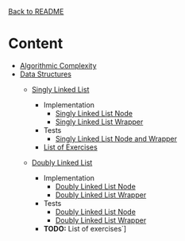 [Back to README](README.md)
# Content
* [Algorithmic Complexity](src/algorithmic-complexity/Algorithmic%20Complexity.ipynb)
* [Data Structures](src/data-structures/README.md)
  * [Singly Linked List](src/data-structures/singly-linked-lists/Linked%20Lists.ipynb)
    * Implementation
      * [Singly Linked List Node](src/data-structures/singly-linked-lists/LinkedListNode.js)
      * [Singly Linked List Wrapper](src/data-structures/singly-linked-lists/LinkedList.js)
    * Tests
      * [Singly Linked List Node and Wrapper](src/data-structures/singly-linked-lists/__test__/linked-lists.spec.js)
    * [List of Exercises](src/data-structures/singly-linked-lists/exercises/README.md)

  * [Doubly Linked List](src/data-structures/doubly-linked-lists/Doubly%20Linked%20Lists.ipynb)
    * Implementation
      * [Doubly Linked List Node](src/data-structures/doubly-linked-lists/DoublyLinkedListNode.js)
      * [Doubly Linked List Wrapper](src/data-structures/doubly-linked-lists/DoublyLinkedList.js)
    * Tests
      * [Doubly Linked List Node](src/data-structures/doubly-linked-lists/__test__/doubly-linked-list-node.spec.js)
      * [Doubly Linked List Wrapper](src/data-structures/doubly-linked-lists/__test__/doubly-linked-list.spec.js)
    * **TODO:** List of exercises`]